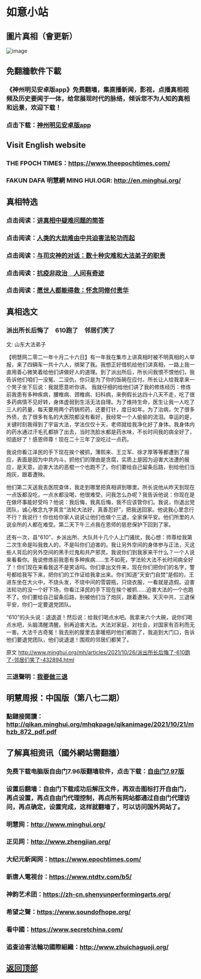 # 如意小站

## 圖片真相（會更新）

![image](https://user-images.githubusercontent.com/79625284/138835815-1861c625-cb7a-4e9e-845a-48541e40aaee.png)

## 免翻牆軟件下載

### 《神州明见安卓版app》免费翻墙，集直播新闻，影视，点播真相视频及历史要闻于一体，给您展现时代的脉络，倾诉您不为人知的真相和远景，欢迎下载！

### 点击下载：[神州明见安卓版app](https://github.com/pinhe91/tuiguang/files/7240768/_5.1.zip)

## Visit English website

### THE FPOCH TIMES：https://www.theepochtimes.com/

### FAKUN DAFA 明慧網 MING HUI.OGR: http://en.minghui.org/

## 真相特选

### 点击阅读：[讲真相中疑难问题的简答](https://github.com/pinhe91/jcxw3/tree/main)

### 点击阅读：[人类的大劫难由中共迫害法轮功而起](https://github.com/pinhe91/jcxw4/tree/main) 

### 点击阅读：[与司灾神的对话：数十种灾难和大法弟子的职责](https://github.com/pinhe91/jcxw1/tree/main) 

### 点击阅读：[抗疫非政治　人间有奇迹](https://github.com/pinhe91/jcxw2/tree/main) 

### 点击阅读：[愿世人都能得救：怀念同修付贵华](https://github.com/pinhe91/jcxw5/tree/main)

## 真相选文

### 派出所长后悔了　610跑了　邻居们笑了

文: 山东大法弟子 

【明慧网二零二一年十月二十六日】有一年我在集市上讲真相时被不明真相的人举报，来了四辆车一共十六人，绑架了我。我想正好借机给他们讲真相，一路上我一直用善心微笑着给他们讲做好人的道理。到了派出所后，所长问我恨不恨他们，我告诉他们咱们一没冤、二没仇，你只是为了你的饭碗在应付。所长让人给我拿来一个凳子坐下后说：我就愿意听你讲。
我就仔细的给他们讲了我的修炼经历：修炼前我患有多种疾病，腰椎病、颈椎病、妇科病，来例假长达四十八天不走，吃了很多药病情不见好转，身体虚弱到生活无法自理。为了维持生命，医生让我一人吃了三人的药量，每天要用两个药锅煎药，还要打针，度日如年。为了治病，欠了很多外债，去了很多有名的大医院都没有看好，我经常一个人偷偷的流泪。幸运的是，关键时刻我得到了宇宙大法，学法仅仅十天，老师就给我净化好了身体。我身体内的药水通过汗毛孔都排了出去，当时洗脸水都是药水味，不长时间我的病全好了，彻底好了！感恩师尊！现在二十三年了没吃过一点药。

我说你看江泽民的手下现在挨个被抓，薄熙来、王立军、徐才厚等等都遭到了报应，表面是因为中共内斗，抓他们的理由是贪腐，实质上是因为迫害大法遭的报应，是天意，迫害大法的恶棍一个也跑不了。你们要给自己留条后路，别给他们当炮灰，跟着遭殃。

他们第二天送我去医院查体，我走到哪里把真相讲到哪里。所长说他从昨天到现在一点饭都没吃，一点水都没喝，他很难受，问我怎么办呢？我告诉他说：你现在是在做坏事能好受吗？他说：我后悔，我真后悔，我不应该管你们。我说，你退出党团队，诚心敬念九字真言“法轮大法好，真善忍好”，把我送回家。他说我心里念行不行？我说行！你也给你家人说说让他们也做个三退，全家保平安。他们所里的人说全所的人都在难受。第二天下午三点我在恩师的慈悲保护下回到了家。

还有一次，县“610”、乡派出所、大队共十几个人上门骚扰，我心想：师尊给我第二次生命是叫我救人的，不是叫你们迫害的。我让另外空间的身体参与正法，灭这些人背后的另外空间的黑手烂鬼和共产邪灵。我说你们到我家来干什么？一个人说来看看你。我说修炼前我患有多种疾病……生不如死，学法轮大法不长时间病全好了！你们现在来看我这不是笑话吗。你们拿出文件来，现在你们把你们的名字，警号都给我写下来，把你们的工作证给我拿出来。你们知道“天安门自焚”是假的，王进东坐在大火中，不烧头发，不烧中间的雪碧瓶，只烧衣服，一看就是造假。迫害法轮功的没一个好下场，你看江泽民的手下现在挨个被抓……迫害大法的一个也跑不了。你们要给自己留条后路，别被他们当了炮灰，跟着遭殃。天灭中共，三退保平安，你们一定要退党团队。

“610”的头头说：退退退！然后说：给我们喝点水吧。我拿来六个大碗，说你们喝点水吧，头脑清醒清醒。别再迫害大法。大法对家庭，对社会，对国家有百利而无一害。大法千古奇冤！我去别的屋里去拿暖瓶时他们都跑了，我追到大门口，告诉他们要退党团队，他们说退退！围观的邻居们都笑了。

原文 http://www.minghui.org/mh/articles/2021/10/26/派出所长后悔了-610跑了-邻居们笑了-432894.html

### 三退聲明：[我要做三退](http://tuidang.ddns.net/)

## 明慧周报：中国版（第八七二期）

### 點鏈接閱讀：http://qikan.minghui.org/mhqkpage/qikanimage/2021/10/21/mhzb_872_pdf.pdf

## 了解真相资讯（國外網站需翻牆）

### 免费下载电脑版自由门7.96版翻墙软件，点击下载：[自由门7.97版](https://github.com/pinhe91/tuiguang/files/6839679/fg797r.zip)

### 设置后翻墙：自由门下载成功后解压文件，再双击图标打开自由门，再点设置，再点自由门代理控制，再点所有网站都通过自由门代理访问，再点确定，设置完成，这样就翻墙了，可以访问国外网站了。

### 明慧网：http://www.minghui.org/

### 正见网：http://www.zhengjian.org/

### 大纪元新闻网：https://www.epochtimes.com/

### 新唐人電視台：https://www.ntdtv.com/b5/

### 神韵艺术团：https://zh-cn.shenyunperformingarts.org/

### 希望之聲：https://www.soundofhope.org/

### 看中國：https://www.secretchina.com/

### 追查迫害法輪功國際組織：http://www.zhuichaguoji.org/

## [返回顶部](https://git.io/Js3EY)
